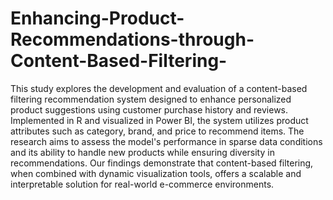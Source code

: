 # Enhancing-Product-Recommendations-through-Content-Based-Filtering-
This study explores the development and evaluation of a content-based filtering recommendation system designed to enhance personalized product suggestions using customer purchase history and reviews. Implemented in R and visualized in Power BI, the system utilizes product attributes such as category, brand, and price to recommend items. The research aims to assess the model's performance in sparse data conditions and its ability to handle new products while ensuring diversity in recommendations. Our findings demonstrate that content-based filtering, when combined with dynamic visualization tools, offers a scalable and interpretable solution for real-world e-commerce environments. 
